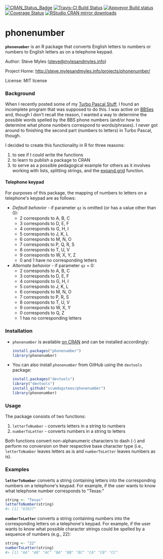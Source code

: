 <!-- README.md is generated from README.Rmd. Please edit that file -->
[![CRAN\_Status\_Badge](http://www.r-pkg.org/badges/version/mlsjunkgen)](http://cran.r-project.org/package=mlsjunkgen) [![Travis-CI Build Status](https://travis-ci.org/scumdogsteev/phonenumber.svg?branch=master)](https://travis-ci.org/scumdogsteev/phonenumber) [![Appveyor Build status](https://ci.appveyor.com/api/projects/status/f9cm5ixhl4934dck?svg=true)](https://ci.appveyor.com/project/scumdogsteev/phonenumber) [![Coverage Status](https://coveralls.io/repos/scumdogsteev/phonenumber/badge.svg?branch=master&service=github)](https://coveralls.io/github/scumdogsteev/phonenumber?branch=master) [![RStudio CRAN mirror downloads](http://cranlogs.r-pkg.org/badges/grand-total/phonenumber)](http://cran.rstudio.com/web/packages/phonenumber/index.html)

phonenumber
===========

**`phonenumber`** is an R package that converts English letters to numbers or numbers to English letters as on a telephone keypad.

Author: Steve Myles (<steve@mylesandmyles.info>)

Project Home: <http://steve.mylesandmyles.info/projects/phonenumber/>

License: MIT license

### Background

When I recently posted some of my [Turbo Pascal Stuff](http://steve.mylesandmyles.info/projects/turbo-pascal-stuff/), I found an incomplete program that was supposed to do this. I was active on [BBSes](https://en.wikipedia.org/wiki/Bulletin_board_system) and, though I don't recall the reason, I wanted a way to determine the possible words spelled by the BBS phone numbers (and/or how to determine what phone numbers correspond to words/phrases). I never got around to finishing the second part (numbers to letters) in Turbo Pascal, though.

I decided to create this functionality in R for three reasons:

1.  to see if I could write the functions
2.  to learn to publish a package to CRAN
3.  to serve as a possible pedagogical example for others as it involves working with lists, splitting strings, and the [expand.grid](https://stat.ethz.ch/R-manual/R-devel/library/base/html/expand.grid.html) function.

#### Telephone keypad

For purposes of this package, the mapping of numbers to letters on a telephone's keypad are as follows:

-   *Default behavior* - if parameter `qz` is omitted (or has a value other than 0):
    -   2 corresponds to A, B, C
    -   3 corresponds to D, E, F
    -   4 corresponds to G, H, I
    -   5 corresponds to J, K, L
    -   6 corresponds to M, N, O
    -   7 corresponds to P, Q, R, S
    -   8 corresponds to T, U, V
    -   9 corresponds to W, X, Y, Z
    -   0 and 1 have no corresponding letters
-   *Alternate behavior* - if parameter `qz` = 0:
    -   2 corresponds to A, B, C
    -   3 corresponds to D, E, F
    -   4 corresponds to G, H, I
    -   5 corresponds to J, K, L
    -   6 corresponds to M, N, O
    -   7 corresponds to P, R, S
    -   8 corresponds to T, U, V
    -   9 corresponds to W, X, Y
    -   0 corresponds to Q, Z
    -   1 has no corresponding letters

### Installation

-   `phonenumber` is available [on CRAN](http://cran.r-project.org/web/packages/phonenumber/index.html) and can be installed accordingly:

    ``` r
    install.packages("phonenumber")
    library(phonenumber)
    ```

-   You can also install `phonenumber` from GitHub using the `devtools` package:

    ``` r
    install.packages("devtools")
    library("devtools")
    install_github("scumdogsteev/phonenumber")
    library(phonenumber)
    ```

### Usage

The package consists of two functions:

1.  `letterToNumber` - converts letters in a string to numbers
2.  `numberToLetter` - converts numbers in a string to letters

Both functions convert non-alphanumeric characters to dash (-) and perform no conversion on their respective base character type (i.e., `letterToNumber` leaves letters as is and `numberToLetter` leaves numbers as is).

### Examples

**`letterToNumber`** converts a string containing letters into the corresponding numbers on a telephone's keypad. For example, if the user wants to know what telephone number corresponds to "Texas:"

``` r
string <- "Texas"
letterToNumber(string)
#> [1] "83927"
```

**`numberToLetter`** converts a string containing numbers into the corresponding letters on a telephone's keypad. For example, if the user wants to know what possible character strings could be spelled by a sequence of numbers (e.g., 22):

``` r
string <- "22"
numberToLetter(string)
#> [1] "AA" "AB" "AC" "BA" "BB" "BC" "CA" "CB" "CC"
```
